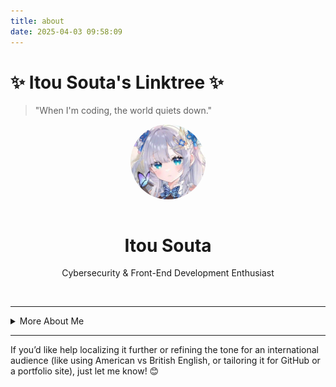 ```yaml
---
title: about
date: 2025-04-03 09:58:09
---
```


# ✨ Itou Souta's Linktree ✨  
> "When I'm coding, the world quiets down."

<div align="center">
  <img src="/img/avatar.webp" alt="avatar" width="120" style="border-radius:50%;margin-bottom:1em;" />  
  <h1>Itou Souta</h1>  
  <p>Cybersecurity & Front-End Development Enthusiast</p>  
  <div style="display:flex;justify-content:center;flex-wrap:wrap;gap:0.5em;">  
    <!-- Social links omitted in translation -->
  </div>  
</div>  

</br>  

---

<details>  
<summary>More About Me</summary>  

# `cout << "hello! world\n";` ✨  

## 👋 Hi, I'm Itou Souta!

Welcome to my world!  
I’m a **high school student from Taiwan** with a passion for **C++**, **web development**, and **cybersecurity**.  
This space is where I document my experiments, learning notes, and personal projects. I believe that every line of code is a journey to better understand the world and myself.

## 🌟 About Me

- 🏫 First-year high school student in Taiwan  
- 🌏 Trilingual: Chinese (native), English, Japanese  
- 🎮 Enjoy solving algorithm and geometry problems, especially creative or visual ones  
- 💡 Passionate about exploring the intersection of programming, cybersecurity, and creativity  
- 📚 Lifelong learner always on the hunt for new challenges and knowledge  

## 🚀 Current Goals

- 🔥 Improve my C++ skills for both competitive programming and practical projects  
- 🌐 Build modern responsive websites using HTML, CSS, JavaScript, and Hexo  
- 🕵️‍♂️ Dive into cybersecurity fundamentals: CTFs, network analysis, white-hat tools  
- 🤖 Experiment with AI integration and automation  
- 📝 Keep writing and sharing technical notes  
- 💡 Keep seeking intersections between creativity and technology  

---

## 📚 My Learning Journey

I started coding out of curiosity about how websites and games are made,  
and gradually fell in love with algorithms, competitive programming, and cybersecurity.  
I enjoy participating in online competitions and CTFs.

Recently, I’ve been exploring frontend frameworks, static site generators, and experimenting with AI tools.  
My goal is to create useful, visually appealing, and secure digital experiences.

---

## 🎯 Aspirations

- 🏆 Join more competitive programming contests and CTFs  
- 📖 Master advanced C++ and design patterns  
- 🌍 Launch a trilingual tech blog and share tutorials  
- 🛡️ Develop and contribute to open-source cybersecurity tools  
- 🤝 Collaborate and learn from other developers  

---

## 💬 My Philosophy

> “Every bug is a learning experience. Every project is a story.  
> The best way to learn is to get your hands dirty, be bold, then refactor.”

I believe in knowledge sharing, collaboration, and staying curious.  
If you have an interesting project, a question, or just want to talk tech—feel free to reach out!

</details>

---

If you’d like help localizing it further or refining the tone for an international audience (like using American vs British English, or tailoring it for GitHub or a portfolio site), just let me know! 😊
